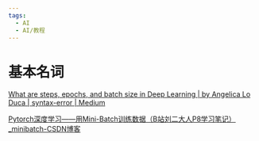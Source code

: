 ```yaml
---
tags:
  - AI
  - AI/教程
---
```


# 基本名词

[What are steps, epochs, and batch size in Deep Learning | by Angelica Lo Duca | syntax-error | Medium](https://medium.com/syntaxerrorpub/what-are-steps-epochs-and-batch-size-in-deep-learning-5c942539a5f8)

[Pytorch深度学习——用Mini-Batch训练数据（B站刘二大人P8学习笔记）_minibatch-CSDN博客](https://blog.csdn.net/Learning_AI/article/details/121456657)

